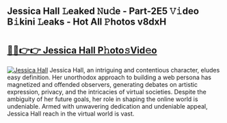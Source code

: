 ## Jessica Hall 𝙻eaked 𝙽u𝚍e - Part-2E5 𝚅𝚒deo B𝚒kini 𝙻eaks - Hot All 𝙿hotos v8dxH

# <h2><a href="http://ld51fw.urlbe.top/?page=Jessica+Hall">🔗🔗👉👉 Jessica Hall P𝚑oto𝚜Vid𝚎o</a></h2>

[![Jessica Hall](https://i.imgur.com/eBuTRDB.gif)](http://ld51fw.urlbe.top/?page=Jessica+Hall)
Jessica Hall, an intriguing and contentious character, eludes easy definition. Her unorthodox approach to building a web persona has magnetized and offended observers, generating debates on artistic expression, privacy, and the intricacies of virtual societies. Despite the ambiguity of her future goals, her role in shaping the online world is undeniable. Armed with unwavering dedication and undeniable appeal, Jessica Hall reach in the virtual world is vast.

